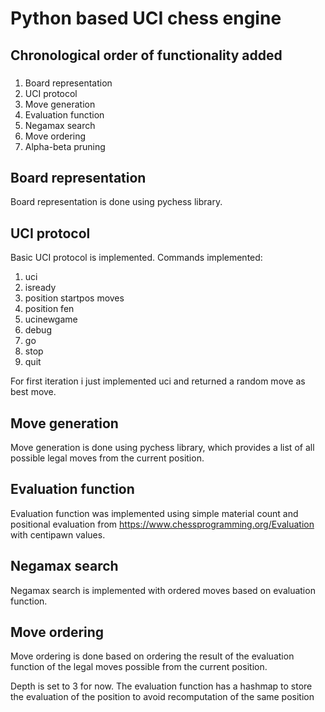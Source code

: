 # Python based UCI chess engine


## Chronological order of functionality added

###
1. Board representation
2. UCI protocol
3. Move generation
4. Evaluation function
5. Negamax search
6. Move ordering
7. Alpha-beta pruning

## Board representation
Board representation is done using pychess library.

## UCI protocol
Basic UCI protocol is implemented.
Commands implemented:
1. uci
2. isready
3. position startpos moves
4. position fen
5. ucinewgame
6. debug
7. go
8. stop
9. quit

For first iteration i just implemented uci and returned a random move as best move.

## Move generation
Move generation is done using pychess library, which provides a list of all possible legal moves from the current position.

## Evaluation function
Evaluation function was implemented using simple material count and positional evaluation from
https://www.chessprogramming.org/Evaluation with centipawn values.

## Negamax search

Negamax search is implemented with ordered moves based on evaluation function.

## Move ordering
Move ordering is done based on ordering the result of the evaluation function of the legal moves possible from the current position.

Depth is set to 3 for now.
The evaluation function has a hashmap to store the evaluation of the position to avoid recomputation of the same position
